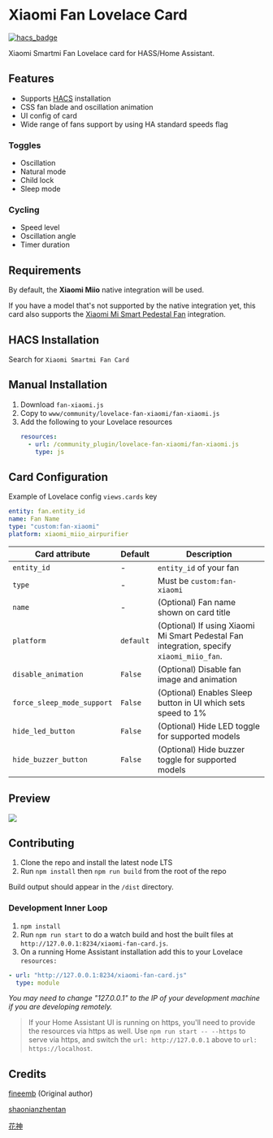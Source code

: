 # Xiaomi Fan Lovelace Card

[![hacs_badge](https://img.shields.io/badge/HACS-Default-orange.svg)](https://github.com/custom-components/hacs)

Xiaomi Smartmi Fan Lovelace card for HASS/Home Assistant.

## Features

- Supports [HACS](https://github.com/custom-components/hacs) installation
- CSS fan blade and oscillation animation
- UI config of card
- Wide range of fans support by using HA standard speeds flag

### Toggles

- Oscillation
- Natural mode
- Child lock
- Sleep mode

### Cycling

- Speed level
- Oscillation angle
- Timer duration

## Requirements

By default, the **Xiaomi Miio** native integration will be used.

If you have a model that's not supported by the native integration yet, this card also supports the [Xiaomi Mi Smart Pedestal Fan](https://github.com/syssi/xiaomi_fan) integration.

## HACS Installation

Search for `Xiaomi Smartmi Fan Card`

## Manual Installation

1. Download `fan-xiaomi.js`
1. Copy to `www/community/lovelace-fan-xiaomi/fan-xiaomi.js`
1. Add the following to your Lovelace resources
   ```yaml
   resources:
     - url: /community_plugin/lovelace-fan-xiaomi/fan-xiaomi.js
       type: js
   ```

## Card Configuration

Example of Lovelace config `views.cards` key

```yaml
entity: fan.entity_id
name: Fan Name
type: "custom:fan-xiaomi"
platform: xiaomi_miio_airpurifier
```

| Card attribute             | Default   | Description                                                                              |
| -------------------------- | --------- | ---------------------------------------------------------------------------------------- |
| `entity_id`                | -         | `entity_id` of your fan                                                                  |
| `type`                     | -         | Must be `custom:fan-xiaomi`                                                              |
| `name`                     | -         | (Optional) Fan name shown on card title                                                  |
| `platform`                 | `default` | (Optional) If using Xiaomi Mi Smart Pedestal Fan integration, specify `xiaomi_miio_fan`. |
| `disable_animation`        | `False`   | (Optional) Disable fan image and animation                                               |
| `force_sleep_mode_support` | `False`   | (Optional) Enables Sleep button in UI which sets speed to 1%                             |
| `hide_led_button`          | `False`   | (Optional) Hide LED toggle for supported models                                          |
| `hide_buzzer_button`       | `False`   | (Optional) Hide buzzer toggle for supported models                                       |

## Preview

![](preview.gif)

## Contributing

1. Clone the repo and install the latest node LTS
1. Run `npm install` then `npm run build` from the root of the repo

Build output should appear in the `/dist` directory.

### Development Inner Loop

1. `npm install`
1. Run `npm run start` to do a watch build and host the built files at `http://127.0.0.1:8234/xiaomi-fan-card.js`.
1. On a running Home Assistant installation add this to your Lovelace
   `resources:`

```yaml
- url: "http://127.0.0.1:8234/xiaomi-fan-card.js"
  type: module
```

_You may need to change "127.0.0.1" to the IP of your development machine if you are developing remotely._

> If your Home Assistant UI is running on https, you'll need to provide the resources via https as well. Use `npm run start -- --https` to serve via https, and switch the `url: http://127.0.0.1` above to `url: https://localhost`.

## Credits

[fineemb](https://github.com/fineemb) (Original author)

[shaonianzhentan](https://github.com/shaonianzhentan/)

[花神](https://github.com/yaming116)

